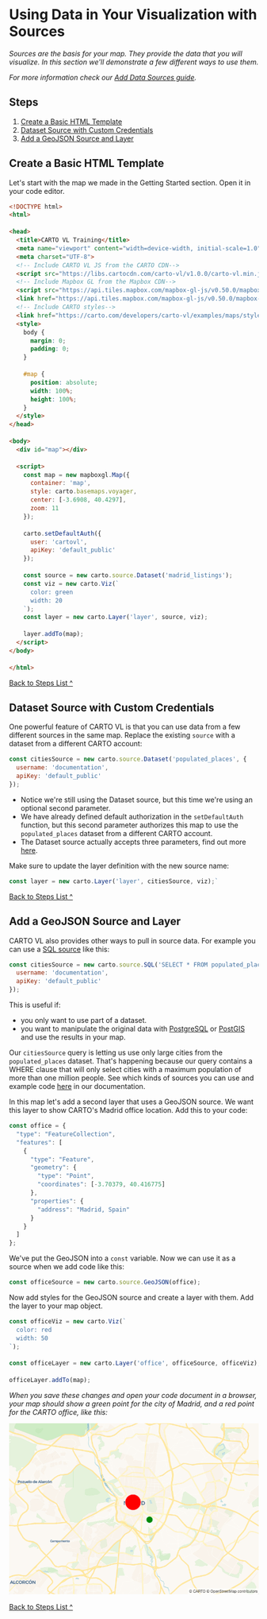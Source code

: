 # Using Data in Your Visualization with Sources

*Sources are the basis for your map. They provide the data that you will visualize. In this section we'll demonstrate a few different ways to use them.*

*For more information check our [Add Data Sources guide](https://carto.com/developers/carto-vl/guides/add-data-sources/).*

## <a name="steps2">Steps</a>

 1. [Create a Basic HTML Template](#createTemplate2)
 2. [Dataset Source with Custom Credentials](#datasetSrc)
 3. [Add a GeoJSON Source and Layer](#addGeoJSON)
 
## <a name="createTemplate2">Create a Basic HTML Template</a>

Let's start with the map we made in the Getting Started section. Open it in your code editor.

```html
<!DOCTYPE html>
<html>

<head>
  <title>CARTO VL Training</title>
  <meta name="viewport" content="width=device-width, initial-scale=1.0">
  <meta charset="UTF-8">
  <!-- Include CARTO VL JS from the CARTO CDN-->
  <script src="https://libs.cartocdn.com/carto-vl/v1.0.0/carto-vl.min.js"></script>
  <!-- Include Mapbox GL from the Mapbox CDN-->
  <script src="https://api.tiles.mapbox.com/mapbox-gl-js/v0.50.0/mapbox-gl.js"></script>
  <link href="https://api.tiles.mapbox.com/mapbox-gl-js/v0.50.0/mapbox-gl.css" rel="stylesheet" />
  <!-- Include CARTO styles-->
  <link href="https://carto.com/developers/carto-vl/examples/maps/style.css" rel="stylesheet">
  <style>
    body {
      margin: 0;
      padding: 0;
    }

    #map {
      position: absolute;
      width: 100%;
      height: 100%;
    }
  </style>
</head>

<body>
  <div id="map"></div>

  <script>
    const map = new mapboxgl.Map({
      container: 'map',
      style: carto.basemaps.voyager,
      center: [-3.6908, 40.4297],
      zoom: 11
    });

    carto.setDefaultAuth({
      user: 'cartovl',
      apiKey: 'default_public'
    });

    const source = new carto.source.Dataset('madrid_listings');
    const viz = new carto.Viz(`
      color: green
      width: 20
    `);
    const layer = new carto.Layer('layer', source, viz);

    layer.addTo(map);
  </script>
</body>

</html>
```

[Back to Steps List ^](#steps2)

## <a name="datasetSrc">Dataset Source with Custom Credentials</a>
One powerful feature of CARTO VL is that you can use data from a few different sources in the same map. Replace the existing `source` with a dataset from a different CARTO account:

```javascript
const citiesSource = new carto.source.Dataset('populated_places', {
  username: 'documentation',
  apiKey: 'default_public'
});
``` 

* Notice we're still using the Dataset source, but this time we're using an optional second parameter. 
* We have already defined default authorization in the `setDefaultAuth` function, but this second parameter authorizes this map to use the `populated_places` dataset from a different CARTO account.
* The Dataset source actually accepts three parameters, find out more [here](https://carto.com/developers/carto-vl/reference/#cartosourcedataset).

Make sure to update the layer definition with the new source name:

```javascript
const layer = new carto.Layer('layer', citiesSource, viz);`
```

[Back to Steps List ^](#steps2)

##  <a name="addGeoJSON">Add a GeoJSON Source and Layer</a>

CARTO VL also provides other ways to pull in source data. For example you can use a [SQL source](https://carto.com/developers/carto-vl/reference/#cartosourcesql) like this:

```javascript
const citiesSource = new carto.source.SQL('SELECT * FROM populated_places WHERE pop_max > 1000000', {
  username: 'documentation',
  apiKey: 'default_public'
});
```

This is useful if:
* you only want to use part of a dataset.
* you want to manipulate the original data with [PostgreSQL](https://carto.com/help/working-with-data/easy-sql/) or [PostGIS](https://carto.com/help/diy/postgis/) and use the results in your map.

Our `citiesSource` query is letting us use only large cities from the `populated_places` dataset. That's happening because our query contains a WHERE clause that will only select cities with a maximum population of more than one million people. See which kinds of sources you can use and example code [here](https://carto.com/developers/carto-vl/reference/#cartosource) in our documentation.

In this map let's add a second layer that uses a GeoJSON source. We want this layer to show CARTO's Madrid office location. Add this to your code:

```javascript
const office = {
  "type": "FeatureCollection",
  "features": [
    {
      "type": "Feature",
      "geometry": {
        "type": "Point",
        "coordinates": [-3.70379, 40.416775]
      },
      "properties": {
        "address": "Madrid, Spain"
      }
    }
  ]
};
``` 

We've put the GeoJSON into a `const` variable. Now we can use it as a source when we add code like this:

```javascript
const officeSource = new carto.source.GeoJSON(office);
```

Now add styles for the GeoJSON source and create a layer with them. Add the layer to your map object.

```javascript
const officeViz = new carto.Viz(`
  color: red
  width: 50
`);

const officeLayer = new carto.Layer('office', officeSource, officeViz);

officeLayer.addTo(map);
```

*When you save these changes and open your code document in a browser, your map should show a green point for the city of Madrid, and a red point for the CARTO office, like this:*

![two-sources](images/training-v2-02-srcs.png)

[Back to Steps List ^](#steps2)
